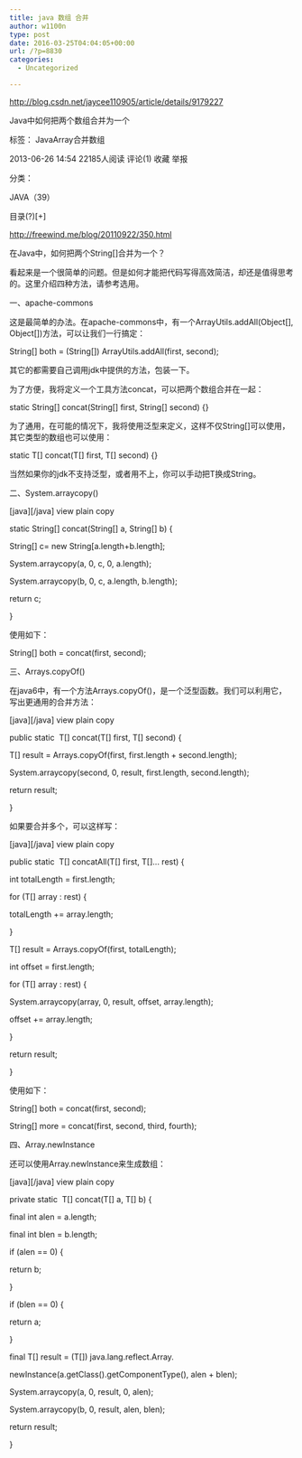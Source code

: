 ```yaml
---
title: java 数组 合并
author: w1100n
type: post
date: 2016-03-25T04:04:05+00:00
url: /?p=8830
categories:
  - Uncategorized

---
```

http://blog.csdn.net/jaycee110905/article/details/9179227


Java中如何把两个数组合并为一个
  
标签： JavaArray合并数组
  
2013-06-26 14:54 22185人阅读 评论(1) 收藏 举报
  
分类：
  
JAVA（39）

目录(?)[+]

http://freewind.me/blog/20110922/350.html

在Java中，如何把两个String[]合并为一个？

看起来是一个很简单的问题。但是如何才能把代码写得高效简洁，却还是值得思考的。这里介绍四种方法，请参考选用。

一、apache-commons
  
这是最简单的办法。在apache-commons中，有一个ArrayUtils.addAll(Object[], Object[])方法，可以让我们一行搞定：

String[] both = (String[]) ArrayUtils.addAll(first, second);
  
其它的都需要自己调用jdk中提供的方法，包装一下。

为了方便，我将定义一个工具方法concat，可以把两个数组合并在一起：

static String[] concat(String[] first, String[] second) {}
  
为了通用，在可能的情况下，我将使用泛型来定义，这样不仅String[]可以使用，其它类型的数组也可以使用：

static <T> T[] concat(T[] first, T[] second) {}
  
当然如果你的jdk不支持泛型，或者用不上，你可以手动把T换成String。

二、System.arraycopy()
  
[java][/java] view plain copy
  
static String[] concat(String[] a, String[] b) {
  
String[] c= new String[a.length+b.length];
  
System.arraycopy(a, 0, c, 0, a.length);
  
System.arraycopy(b, 0, c, a.length, b.length);
  
return c;
  
}
  
使用如下：

String[] both = concat(first, second);
  
三、Arrays.copyOf()
  
在java6中，有一个方法Arrays.copyOf()，是一个泛型函数。我们可以利用它，写出更通用的合并方法：

[java][/java] view plain copy
  
public static <T> T[] concat(T[] first, T[] second) {
  
T[] result = Arrays.copyOf(first, first.length + second.length);
  
System.arraycopy(second, 0, result, first.length, second.length);
  
return result;
  
}
  
如果要合并多个，可以这样写：

[java][/java] view plain copy
  
public static <T> T[] concatAll(T[] first, T[]... rest) {
  
int totalLength = first.length;
  
for (T[] array : rest) {
  
totalLength += array.length;
  
}
  
T[] result = Arrays.copyOf(first, totalLength);
  
int offset = first.length;
  
for (T[] array : rest) {
  
System.arraycopy(array, 0, result, offset, array.length);
  
offset += array.length;
  
}
  
return result;
  
}
  
使用如下：

String[] both = concat(first, second);
  
String[] more = concat(first, second, third, fourth);
  
四、Array.newInstance
  
还可以使用Array.newInstance来生成数组：

[java][/java] view plain copy
  
private static <T> T[] concat(T[] a, T[] b) {
  
final int alen = a.length;
  
final int blen = b.length;
  
if (alen == 0) {
  
return b;
  
}
  
if (blen == 0) {
  
return a;
  
}
  
final T[] result = (T[]) java.lang.reflect.Array.
  
newInstance(a.getClass().getComponentType(), alen + blen);
  
System.arraycopy(a, 0, result, 0, alen);
  
System.arraycopy(b, 0, result, alen, blen);
  
return result;
  
}